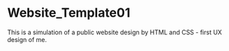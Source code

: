 # Website_Template01
This is a simulation of a public website design by HTML and CSS - first UX design of me.

